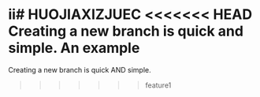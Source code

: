 ii# HUOJIAXIZJUEC
<<<<<<< HEAD
Creating a new branch is quick and simple.
An example
=======
Creating a new branch is quick AND simple.
>>>>>>> feature1
